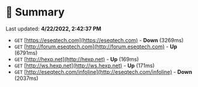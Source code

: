 # 📖 Summary
Last updated: **4/22/2022, 2:42:37 PM**

- `GET` [https://eseqtech.com](https://eseqtech.com) - **Down** (3269ms)
- `GET` [http://forum.eseqtech.com](http://forum.eseqtech.com) - **Up** (6791ms)
- `GET` [http://hexp.net](http://hexp.net) - **Up** (169ms)
- `GET` [http://ws.hexp.net](http://ws.hexp.net) - **Up** (171ms)
- `GET` [http://eseqtech.com/infoline](http://eseqtech.com/infoline) - **Down** (2037ms)
